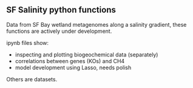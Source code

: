 ## SF Salinity python functions
Data from SF Bay wetland metagenomes along a salinity gradient, these functions are actively under development.

ipynb files show:
- inspecting and plotting biogeochemical data (separately)
- correlations between genes (KOs) and CH4
- model development using Lasso, needs polish

Others are datasets.
